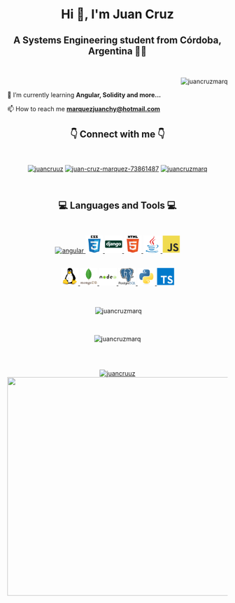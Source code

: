 <h1 align="center">Hi 👋, I'm Juan Cruz</h1>
<h2 align="center">A Systems Engineering student from Córdoba, Argentina 👨‍💻</h2>

<div align="center">
<br>
<p align="right"> <img src="https://komarev.com/ghpvc/?username=juancruzmarq&label=Profile%20views&color=e42fd5&style=flat" alt="juancruzmarq" /> </p> </p>
</div>

🌱 I’m currently learning **Angular, Solidity and more...**

📫 How to reach me **marquezjuanchy@hotmail.com**


<h2 align="center"> 👇 Connect with me 👇 </h2>
<br>
<p align="center">
<a href="https://twitter.com/juancruuz" target="blank"><img align="center" src="https://raw.githubusercontent.com/rahuldkjain/github-profile-readme-generator/master/src/images/icons/Social/twitter.svg" alt="juancruuz" height="30" width="40" /></a>
<a href="https://linkedin.com/in/juan-cruz-marquez-73861487" target="blank"><img align="center" src="https://raw.githubusercontent.com/rahuldkjain/github-profile-readme-generator/master/src/images/icons/Social/linked-in-alt.svg" alt="juan-cruz-marquez-73861487" height="30" width="40" /></a>
<a href="https://instagram.com/juancruzmarq" target="blank"><img align="center" src="https://raw.githubusercontent.com/rahuldkjain/github-profile-readme-generator/master/src/images/icons/Social/instagram.svg" alt="juancruzmarq" height="30" width="40" /></a>
</p>
<br>

<h2 align="center">💻 Languages and Tools 💻</h2>
<br>
<p align="center"> 
<a href="https://angular.io" target="_blank" rel="noreferrer"> 
<img src="https://angular.io/assets/images/logos/angular/angular.svg" alt="angular" width="40" height="40"/> </a>
 <a href="https://www.w3schools.com/css/" target="_blank" rel="noreferrer"> <img src="https://raw.githubusercontent.com/devicons/devicon/master/icons/css3/css3-original-wordmark.svg" alt="css3" width="40" height="40"/> </a> <a href="https://www.djangoproject.com/" target="_blank" rel="noreferrer"> <img src="https://raw.githubusercontent.com/devicons/devicon/master/icons/django/django-original.svg" alt="django" width="40" height="40"/> </a> <a href="https://www.w3.org/html/" target="_blank" rel="noreferrer"> <img src="https://raw.githubusercontent.com/devicons/devicon/master/icons/html5/html5-original-wordmark.svg" alt="html5" width="40" height="40"/> </a> <a href="https://www.java.com" target="_blank" rel="noreferrer"> <img src="https://raw.githubusercontent.com/devicons/devicon/master/icons/java/java-original.svg" alt="java" width="40" height="40"/> </a> <a href="https://developer.mozilla.org/en-US/docs/Web/JavaScript" target="_blank" rel="noreferrer"> <img src="https://raw.githubusercontent.com/devicons/devicon/master/icons/javascript/javascript-original.svg" alt="javascript" width="40" height="40"/> </a> </p>
 <p align="center">
 <br>
 <a href="https://www.linux.org/" target="_blank" rel="noreferrer"> <img src="https://raw.githubusercontent.com/devicons/devicon/master/icons/linux/linux-original.svg" alt="linux" width="40" height="40"/> </a> <a href="https://www.mongodb.com/" target="_blank" rel="noreferrer"> <img src="https://raw.githubusercontent.com/devicons/devicon/master/icons/mongodb/mongodb-original-wordmark.svg" alt="mongodb" width="40" height="40"/> </a> <a href="https://nodejs.org" target="_blank" rel="noreferrer"> <img src="https://raw.githubusercontent.com/devicons/devicon/master/icons/nodejs/nodejs-original-wordmark.svg" alt="nodejs" width="40" height="40"/> </a>  </a> <a href="https://www.postgresql.org" target="_blank" rel="noreferrer"> <img src="https://raw.githubusercontent.com/devicons/devicon/master/icons/postgresql/postgresql-original-wordmark.svg" alt="postgresql" width="40" height="40"/> </a> <a href="https://www.python.org" target="_blank" rel="noreferrer"> <img src="https://raw.githubusercontent.com/devicons/devicon/master/icons/python/python-original.svg" alt="python" width="40" height="40"/> </a> <a href="https://www.typescriptlang.org/" target="_blank" rel="noreferrer"> <img src="https://raw.githubusercontent.com/devicons/devicon/master/icons/typescript/typescript-original.svg" alt="typescript" width="40" height="40"/> </a> </p>
<br>
<div align="center">
<p>&nbsp;<img align="center" src="https://github-readme-stats.vercel.app/api?username=juancruzmarq&show_icons=true&locale=en" alt="juancruzmarq" /></p>
<br>
<p><img align="center" src="https://github-readme-streak-stats.herokuapp.com/?user=juancruzmarq&" alt="juancruzmarq" /></p>
</div>
<br>

<br>
<p align="center"> <a href="https://twitter.com/juancruuz" target="blank"><img src="https://img.shields.io/twitter/follow/juancruuz?logo=twitter&style=for-the-badge" alt="juancruuz" /></a>
<br>
<img src="https://media.giphy.com/media/35pTQFiy14OeA/giphy.gif" width="800" height="500" align="center"/>
